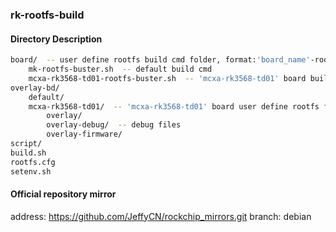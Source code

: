 ### rk-rootfs-build

#### Directory Description
```bash
board/  -- user define rootfs build cmd folder, format:'board_name'-rootfs-buster.sh
    mk-rootfs-buster.sh  -- default build cmd
    mcxa-rk3568-td01-rootfs-buster.sh  -- 'mcxa-rk3568-td01' board build cmd
overlay-bd/
    default/
    mcxa-rk3568-td01/  -- 'mcxa-rk3568-td01' board user define rootfs files
        overlay/
        overlay-debug/  -- debug files
        overlay-firmware/
script/
build.sh
rootfs.cfg
setenv.sh
```

#### Official repository mirror

address: https://github.com/JeffyCN/rockchip_mirrors.git
branch: debian
